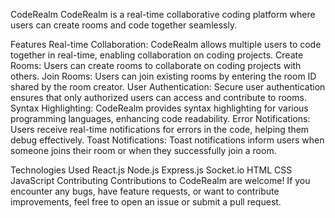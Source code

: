 CodeRealm
CodeRealm is a real-time collaborative coding platform where users can create rooms and code together seamlessly.

Features
Real-time Collaboration: CodeRealm allows multiple users to code together in real-time, enabling collaboration on coding projects.
Create Rooms: Users can create rooms to collaborate on coding projects with others.
Join Rooms: Users can join existing rooms by entering the room ID shared by the room creator.
User Authentication: Secure user authentication ensures that only authorized users can access and contribute to rooms.
Syntax Highlighting: CodeRealm provides syntax highlighting for various programming languages, enhancing code readability.
Error Notifications: Users receive real-time notifications for errors in the code, helping them debug effectively.
Toast Notifications: Toast notifications inform users when someone joins their room or when they successfully join a room.

Technologies Used
React.js
Node.js
Express.js
Socket.io
HTML
CSS
JavaScript
Contributing
Contributions to CodeRealm are welcome! If you encounter any bugs, have feature requests, or want to contribute improvements, feel free to open an issue or submit a pull request.
